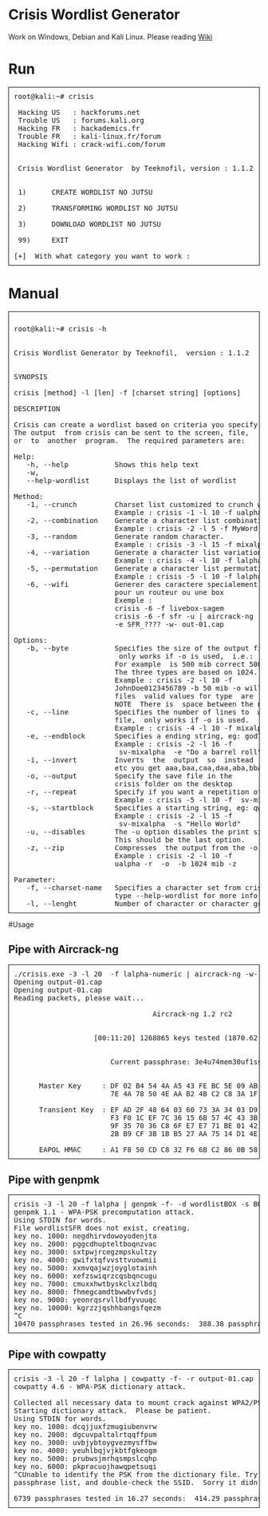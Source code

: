 # Crisis Wordlist Generator

Work on Windows, Debian and Kali Linux. Please reading  <a href="https://github.com/teeknofil/Crisis-Wordlist-Generator/wiki"> Wiki</a>

# Run
<pre style=" border: 1px solid black; padding:10px">
root@kali:~# crisis 

 Hacking US   : hackforums.net 
 Trouble US   : forums.kali.org
 Hacking FR   : hackademics.fr
 Trouble FR   : kali-linux.fr/forum
 Hacking Wifi : crack-wifi.com/forum


 Crisis Wordlist Generator  by Teeknofil, version : 1.1.2 


 1) 	 CREATE WORDLIST NO JUTSU 

 2) 	 TRANSFORMING WORDLIST NO JUTSU

 3) 	 DOWNLOAD WORDLIST NO JUTSU 	

 99)	 EXIT 

[+]  With what category you want to work :  
</pre>

# Manual

<pre style=" border: 1px solid black; padding:10px">

root@kali:~# crisis -h


Crisis Wordlist Generator by Teeknofil,  version : 1.1.2


SYNOPSIS

crisis [method] -l [len] -f [charset string] [options]

DESCRIPTION

Crisis can create a wordlist based on criteria you specify.
The output  from crisis can be sent to the screen, file,
or  to  another  program.  The required parameters are:

Help:                                                                           
   -h, --help           Shows this help text                                    
   -w,                                                                          
   --help-wordlist      Displays the list of wordlist                           

Method:                                                                         
   -1, --crunch         Charset list customized to crunch wordlist generator.   
                        Example : crisis -1 -l 10 -f ualpha -u                  
   -2, --combination    Generate a character list combination.                  
                        Example : crisis -2 -l 5 -f MyWord -u                   
   -3, --random         Generate random character.                              
                        Example : crisis -3 -l 15 -f mixalpha -u                
   -4, --variation      Generate a character list variation.                    
                        Example : crisis -4 -l 10 -f lalpha                     
   -5, --permutation    Generate a character list permutation.                  
                        Example : crisis -5 -l 10 -f lalpha                     
   -6, --wifi           Generer des caractere specialement                      
                        pour un routeur ou une box                              
                        Exemple :                                               
                        crisis -6 -f livebox-sagem                              
                        crisis -6 -f sfr -u | aircrack-ng                       
                        -e SFR_???? -w- out-01.cap                              

Options:                                                                        
   -b, --byte           Specifies the size of the output file,                  
                         only works if -o is used,  i.e.:  60 mib.              
                        For example  is 500 mib correct 500mb  is NOT correct.  
                        The three types are based on 1024.                      
                        Example : crisis -2 -l 10 -f                            
                        JohnDoe0123456789 -b 50 mib -o will generate 1          
                        files  valid values for type  are   kib, mib, and gib.  
                        NOTE  There is  space between the number and type.      
   -c, --line           Specifies the number of lines to  write  to  output     
                        file,  only works if -o is used.                        
                        Example : crisis -4 -l 10 -f mixalpha -r -o -c 10000 -z 
   -e, --endblock       Specifies a ending string, eg: god77xD.                 
                        Example : crisis -2 -l 16 -f                            
                         sv-mixalpha  -e "Do a barrel roll"                     
   -i, --invert         Inverts  the  output  so  instead  of  aaa,aab,aac,aad, 
                        etc you get aaa,baa,caa,daa,aba,bba, etc                
   -o, --output         Specify the save file in the                            
                        crisis folder on the desktop                            
   -r, --repeat         Specify if you want a repetition of characters.         
                        Example : crisis -5 -l 10 -f  sv-mixalpha  -r           
   -s, --startblock     Specifies a starting string, eg: qwerty.                
                        Example : crisis -2 -l 15 -f                            
                         sv-mixalpha  -s "Hello World"                          
   -u, --disables       The -u option disables the print size .                 
                        This should be the last option.                         
   -z, --zip            Compresses  the output from the -o option.              
                        Example : crisis -2 -l 10 -f                            
                        ualpha -r  -o  -b 1024 mib -z                           

Parameter:                                                                      
   -f, --charset-name   Specifies a character set from crisis,                  
                        type --help-wordlist for more info                      
   -l, --lenght         Number of character or character group    
</pre>

#Usage

<h2>Pipe with Aircrack-ng</h2>

<pre style=" border: 1px solid black; padding:10px">
./crisis.exe -3 -l 20  -f lalpha-numeric | aircrack-ng -w- -e BOX__XXXX output-01.cap 
Opening output-01.cap
Opening output-01.cap
Reading packets, please wait...

                                 Aircrack-ng 1.2 rc2


                   [00:11:20] 1268865 keys tested (1870.62 k/s)


                       Current passphrase: 3e4u74mem30uf1sso47p       


      Master Key     : DF 02 B4 54 4A A5 43 FE BC 5E 09 AB 3C B6 33 70 
                       7E 4A 78 50 4E AA B2 4B C2 C8 3A 1F 31 FC A6 5A 

      Transient Key  : EF AD 2F 48 64 03 60 73 3A 34 03 D9 D3 1D DD B5 
                       F3 F0 1C EF 7C 36 15 6B 57 4C 43 3B 64 40 30 F5 
                       9F 35 70 36 C8 6F E7 E7 71 BE 01 42 96 A0 90 33 
                       2B B9 CF 3B 1B B5 27 AA 75 14 D1 4E 09 70 EF F4 

      EAPOL HMAC     : A1 F8 50 CD C8 32 F6 6B C2 86 0B 58 40 B7 3D 24
</pre>

<h2>Pipe with genpmk</h2>

<pre style=" border: 1px solid black; padding:10px">
crisis -3 -l 20 -f lalpha | genpmk -f- -d wordlistBOX -s BOX_XXXX
genpmk 1.1 - WPA-PSK precomputation attack. <jwright@hasborg.com>
Using STDIN for words.
File wordlistSFR does not exist, creating.
key no. 1000: negdhirvdowoyodenjta
key no. 2000: pggcdhupteltboqnzvac
key no. 3000: sxtpwjrcegzmpskultzy
key no. 4000: gwifxtqfvvsttvuowmii
key no. 5000: xxmvqajwzjoyglotainh
key no. 6000: xefzswiqrzcqsbqncugu
key no. 7000: cmuxxhwtbyskclxzlbdq
key no. 8000: fhmegcamdtbwwbvfvdsj
key no. 9000: yeonrqsrvllbdfyvuuqc
key no. 10000: kgrzzjqshhbangsfqezm
^C
10470 passphrases tested in 26.96 seconds:  388.38 passphrases/second
</pre>

<h2>Pipe with cowpatty</h2>

<pre style=" border: 1px solid black; padding:10px">
crisis -3 -l 20 -f lalpha | cowpatty -f- -r output-01.cap -s BOX_XXXX
cowpatty 4.6 - WPA-PSK dictionary attack. <jwright@hasborg.com>

Collected all necessary data to mount crack against WPA2/PSK passphrase.
Starting dictionary attack.  Please be patient.
Using STDIN for words.
key no. 1000: dcqjjuxfzmugiubenvrw
key no. 2000: dgcuvpaltalrtqqffpum
key no. 3000: uvbjybtoygvezmysffbw
key no. 4000: yeuhlbqjvjkbtfgkeogm
key no. 5000: prubwsjmrhqsmpslcqhp
key no. 6000: pkpracuojhawqpetsuqi
^CUnable to identify the PSK from the dictionary file. Try expanding your
passphrase list, and double-check the SSID.  Sorry it didn't work out.

6739 passphrases tested in 16.27 seconds:  414.29 passphrases/second
</pre>
